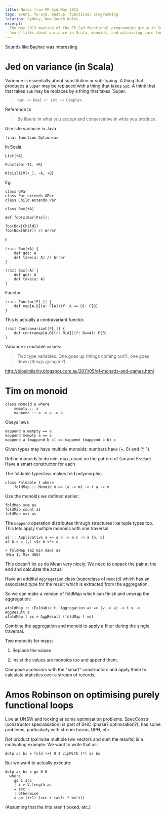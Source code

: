 ```yaml
---
title: Notes from FP-Syd May 2013
tags: event, fp-syd, meetup, functional programming
location: Sydney, New South Wales
excerpt: 
  The May 2013 meeting of the FP-Syd functional programming group in Sydney
  heard talks about variance in Scala, monoids, and optimising pure loops.
---
```


Sounds like Bayhac was interesting.

# Jed on variance (in Scala)

Varience is essentially about substitution or sub-typing. A thing that produces
a `Super` may be replaced with a thing that takes `Sub`. A think that that 
takes `Sub` may be replaces by a thing that takes `Super.

> `Rat -> Real <: Int -> Complex`

Reference to 

> Be liberal in what you accept and conservative in whta you produce.

Use site variance in Java

    final function Option<a>

In Scala:

    List[+A]

    Function[-T1, +R]

    Kleisli[M[+_], -A, +B]

Eg:

	class GPar
	class Par extends GPar
	class Child extends Par

    class Box[+A]

    def foo(x:Bor[Par]): 

    foo(Box[Child])
    foo(Box[GPar]) // error


f

	trait Box[+A] {
		def get: A
		def take(a: A) // Error
	}

	trait Box[-A] {
		def get: A
		def take(a: A)
	}


Functor

    trait Functor[F[_]] {
    	def map[A,B](a: F[A])(f: A => B): F[B]
    }

This is actually a contravariant functor.

    trait Contravariant[F[_]] {
    	def contramap[A,B](r: R[A])(f: B=>A): F[B]
    }

Variance in mutable values:

> Two type variables. One goes up (things coming out?), one goes down (things
> going in?).

http://biosimilarity.blogspot.com.au/2011/05/of-monads-and-games.html


# Tim on monoid

    class Monoid a where
        mempty :: a
        mappend :: a -> a -> a

Obeys laws

    mappend a mempty == a
    mappend mempty a == a
    mappend a (mappend b c) == mappend (mappend a b) c

Given types may have multiple monoids: numbers have (+, 0) and (*, 1).

Define monoids to do min, max, count on the pattern of `Sum` and `Product`.
Have a smart constructor for each 

The foldable typeclass makes fold polymorphic.

    class Foldable t where
        foldMap :: Monoid m => (a -> m) -> t a -> m

Use the monoids we defined earlier:

    foldMap sum as
    foldMap count as
    foldMap max as

The `mappend` operation distributes through structures like tuple types too.
This lets apply multiple monoids with one traversal.

	a2 :: Applicative a => a b -> a c -> a (b, c)
	a2 b c = (,) <$> b <*> c

	> foldMap (a2 min max) as
	(Min 1, Max 456)

This doesn't let us do Mean very nicely. We need to unpack the pair at the end
and calculate the actual

Have an additial `Aggregation` class (superclass of `Monoid`) which has an
associated type for the result which is extracted from the aggregation.

So we can make a version of foldMap which can finish and unwrap the 
aggregation:

    afoldMap :: (Foldable t, Aggregation a) => (v -> a) -> t v -> AggResult a
    afoldMap f vs = AggResult (foldMap f vs)

Combine the aggregation and monoid to apply a filter during the single
traversal.

Two monoids for maps:

1. Replace the values

2. Insist the values are monoids too and append them.

Compose accessors with the "smart" constructors and apply them to calculate
statistics over a stream of records.

# Amos Robinson on optimising purely functional loops

Live at UNSW and looking at some optimisation problems. SpecConstr (constructor
specialisation) is part of GHC (phase? optimisation?); has some problems,
particularly with stream fusion, DPH, etc.

Dot product (pairwise multiple two vectors and sum the results) is a motivating
example. We want to write that as:

    dotp as bs = fold (+) 0 $ zipWith (*) as bs

But we want to actually execute:

    dotp as bs = go 0 0
      where
        go i acc
        | i > V.length as
        = acc
        | otherwise
        = go (i+1) (acc + (as!i * bs!i))

(Assuming that the Ints aren't boxed, etc.)


